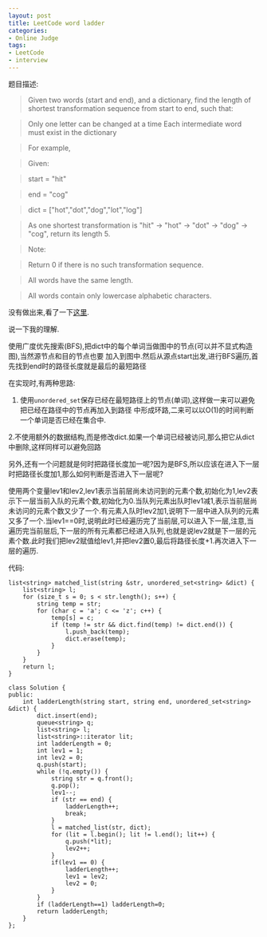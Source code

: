```yaml
---
layout: post 
title: LeetCode word ladder
categories:
- Online Judge
tags:
- LeetCode
- interview
---
```



题目描述:
> Given two words (start and end), and a dictionary, find the length of shortest transformation sequence from start to end, such that:

>    Only one letter can be changed at a time
>    Each intermediate word must exist in the dictionary

> For example,

> Given:

> start = "hit"

> end = "cog"

> dict = ["hot","dot","dog","lot","log"]

> As one shortest transformation is "hit" -> "hot" -> "dot" -> "dog" -> "cog",
 return its length 5.

> Note:

>    Return 0 if there is no such transformation sequence.

>    All words have the same length.

>    All words contain only lowercase alphabetic characters.

没有做出来,看了一下[这里](http://discuss.leetcode.com/questions/1108/word-ladder).

说一下我的理解.

使用广度优先搜索(BFS),把dict中的每个单词当做图中的节点(可以并不显式构造图),当然源节点和目的节点也要
加入到图中.然后从源点start出发,进行BFS遍历,首先找到end时的路径长度就是最后的最短路径

在实现时,有两种思路:

1. 使用`unordered_set`保存已经在最短路径上的节点(单词),这样做一来可以避免把已经在路径中的节点再加入到路径
中形成环路,二来可以以O(1)的时间判断一个单词是否已经在集合中.

2.不使用额外的数据结构,而是修改dict.如果一个单词已经被访问,那么把它从dict中删除,这样同样可以避免回路

另外,还有一个问题就是何时把路径长度加一呢?因为是BFS,所以应该在进入下一层时把路径长度加1,那么如何判断是否进入下一层呢?

使用两个变量lev1和lev2,lev1表示当前层尚未访问到的元素个数,初始化为1,lev2表示下一层当前入队的元素个数,初始化为0.当队列元素出队时lev1减1,表示当前层尚未访问的元素个数又少了一个.有元素入队时lev2加1,说明下一层中进入队列的元素又多了一个.当lev1==0时,说明此时已经遍历完了当前层,可以进入下一层,注意,当遍历完当前层后,下一层的所有元素都已经进入队列,也就是说lev2就是下一层的元素个数.此时我们把lev2赋值给lev1,并把lev2置0,最后将路径长度+1.再次进入下一层的遍历.


代码:

    list<string> matched_list(string &str, unordered_set<string> &dict) {
        list<string> l;
        for (size_t s = 0; s < str.length(); s++) {
            string temp = str;
            for (char c = 'a'; c <= 'z'; c++) {
                temp[s] = c;
                if (temp != str && dict.find(temp) != dict.end()) {
                    l.push_back(temp); 
                    dict.erase(temp);
                }
            }
        }
        return l;
    }

    class Solution {
    public:
        int ladderLength(string start, string end, unordered_set<string> &dict) {
            dict.insert(end);
            queue<string> q;
            list<string> l;
            list<string>::iterator lit;
            int ladderLength = 0;
            int lev1 = 1; 
            int lev2 = 0;
            q.push(start);
            while (!q.empty()) {
                string str = q.front();
                q.pop();
                lev1--;
                if (str == end) {
                    ladderLength++; 
                    break;
                }
                l = matched_list(str, dict);
                for (lit = l.begin(); lit != l.end(); lit++) {
                    q.push(*lit);
                    lev2++;
                }
                if(lev1 == 0) {
                    ladderLength++;
                    lev1 = lev2;
                    lev2 = 0;
                }
            }
            if (ladderLength==1) ladderLength=0;
            return ladderLength;
        }
    };

